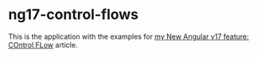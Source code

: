 # ng17-control-flows
This is the application with the examples for <a href='https://manish4dotnet.blogspot.com/2023/11/angular-17-new-control-flow-syntax.html'>my New Angular v17 feature: COntrol FLow</a> article.
